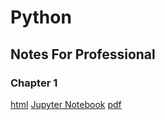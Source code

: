 # Python

## Notes For Professional
### Chapter 1
  <a href="https://sinku1196.github.io/python/Chapter_1.html">html</a>
  <a href="https://github.com/sinku1196/python/raw/master/NotesForProfessionals/Chapter_1.ipynb">Jupyter Notebook</a>
  <a href="https://github.com/sinku1196/python/raw/master/NotesForProfessionals/Chapter_1.pdf">pdf</a>
